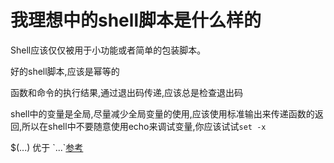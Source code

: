 # 我理想中的shell脚本是什么样的

Shell应该仅仅被用于小功能或者简单的包装脚本。

好的shell脚本,应该是幂等的

函数和命令的执行结果,通过退出码传递,应该总是检查退出码

shell中的变量是全局,尽量减少全局变量的使用,应该使用标准输出来传递函数的返回,所以在shell中不要随意使用echo来调试变量,你应该试试`set -x`

$(...) 优于 \`...\`[参考](http://mywiki.wooledge.org/BashFAQ/082)

